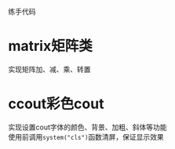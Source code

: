 练手代码
# matrix矩阵类
实现矩阵加、减、乘、转置

# ccout彩色cout
实现设置cout字体的颜色、背景、加粗、斜体等功能  
使用前调用`system("cls")`函数清屏，保证显示效果
